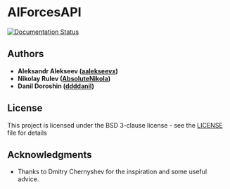 # AIForcesAPI

[![Documentation Status](https://readthedocs.org/projects/aiforcesapi/badge/?version=latest)](https://aiforcesapi.readthedocs.io/en/latest/?badge=latest)

## Authors

* **Aleksandr Alekseev ([aalekseevx](https://github.com/aalekseevx))**
* **Nikolay Rulev ([AbsoluteNikola](https://github.com/AbsoluteNikola))**
* **Danil Doroshin ([ddddanil](https://github.com/ddddanil))**

## License
This project is licensed under the BSD 3-clause license - see the [LICENSE](LICENSE) file for details

## Acknowledgments

* Thanks to Dmitry Chernyshev for the inspiration and some useful advice.
